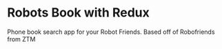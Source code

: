 # Robots Book with Redux
Phone book search app for your Robot Friends.
Based off of Robofriends from ZTM
